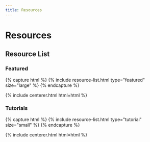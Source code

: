 ```yaml
---
title: Resources
---
```


# <i class="fas fa-tools"></i>Resources

<!-- section break -->

## Resource List

<!--A _resource list_ component, to sort and group all of your tools, datasets, etc.
Can be used on any page, but assumes its content from `/_data/resources.yml`.
Uses the _card_ component (large, medium, or small).-->

### Featured

{% capture html %}
{% include resource-list.html type="featured" size="large" %}
{% endcapture %}

{% include centerer.html html=html %}


### Tutorials
<!-- See data/resources.yml -->

{% capture html %}
{% include resource-list.html type="tutorial" size="small" %}
{% endcapture %}

{% include centerer.html html=html %}

<!-- ### Additional Resources -->
<!--
{% capture html %}
{% include resource-list.html type="other" size="medium" %}
{% endcapture %}

{% include centerer.html html=html %}

{% capture html %}
{% include resource-list.html type="legacy" size="small" %}
{% endcapture %}

{% include centerer.html html=html %}
-->